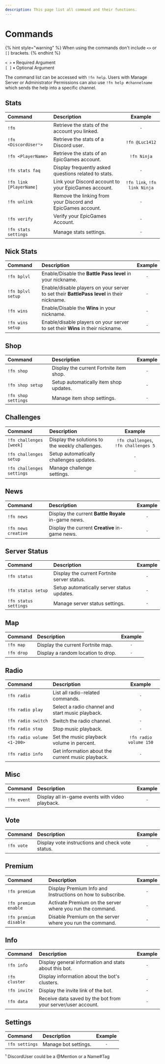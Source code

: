 ```yaml
---
description: This page list all command and their functions.
---
```


# Commands

{% hint style="warning" %}
When using the commands don't include `<>` or `[]` brackets.
{% endhint %}

`< >` **•** Required Argument  
`[ ]` **•** Optional Argument

The command list can be accessed with `!fn help`.  Users with Manage Server or Administrator Permissions can also use `!fn help #channelname` which sends the help into a specific channel.

## Stats

| Command | Description | Example |
| :--- | :--- | :---: |
| `!fn` | Retrieve the stats of the account you linked. | `-` |
| `!fn <DiscordUser¹>` | Retrieve the stats of a Discord user. | `!fn @Luc1412` |
| `!fn <PlayerName>` | Retrieve the stats of an EpicGames account. | `!fn Ninja` |
| `!fn stats faq` | Display frequently asked questions related to stats. | `-` |
| `!fn link [PlayerName]` | Link your Discord account to your EpicGames account. | `!fn link`, `!fn link Ninja` |
| `!fn unlink` | Remove the linking from your Discord and EpicGames account. | `-` |
| `!fn verify` | Verify your EpicGames Account. | `-` |
| `!fn stats settings`  | Manage stats settings. | `-` |

## Nick Stats

| Command | Description | Example |
| :--- | :--- | :---: |
| `!fn bplvl` | Enable/Disable the **Battle Pass level** in your nickname. | `-` |
| `!fn bplvl setup` | Enable/disable players on your server to set their **BattlePass level** in their nickname. | `-` |
| `!fn wins` | Enable/Disable the **Wins** in your nickname. | `-` |
| `!fn wins setup` | Enable/disable players on your server to set their **Wins** in their nickname. | `-` |

## Shop

| Command | Description | Example |
| :--- | :--- | :---: |
| `!fn shop` | Display the current Fortnite item shop. | `-` |
| `!fn shop setup` | Setup automatically item shop updates. | `-` |
| `!fn shop settings` | Manage item shop settings. | `-` |

## Challenges

| Command | Description | Example |
| :--- | :--- | :---: |
| `!fn challenges [week]` | Display the solutions to the weekly challenges. | `!fn challenges`, `!fn challenges 5` |
| `!fn challenges setup` | Setup automatically challenges updates. | `-` |
| `!fn challenges settings` | Manage challenge settings. | `-` |

## News

| Command | Description | Example |
| :--- | :--- | :---: |
| `!fn news` | Display the current **Battle Royale** in-game news. | `-` |
| `!fn news creative` | Display the current **Creative** in-game news. | `-` |

## Server Status

| Command | Description | Example |
| :--- | :--- | :---: |
| `!fn status` | Display the current Fortnite server status. | `-` |
| `!fn status setup` | Setup automatically server status updates. | `-` |
| `!fn status settings` | Manage server status settings. | `-` |

## Map

| Command | Description | Example |
| :--- | :--- | :---: |
| `!fn map` | Display the current Fortnite map. | `-` |
| `!fn drop` | Display a random location to drop. | `-` |

## Radio

| Command | Description | Example |
| :--- | :--- | :---: |
| `!fn radio` | List all radio-related commands. | `-` |
| `!fn radio play` | Select a radio channel and start music playback. | `-` |
| `!fn radio switch` | Switch the radio channel. | `-` |
| `!fn radio stop` | Stop music playback. | `-` |
| `!fn radio volume <1-200>` | Set the music playback volume in percent. | `!fn radio volume 150` |
| `!fn radio info` | Get information about the current music playback. | `-` |

## Misc

| Command | Description | Example |
| :--- | :--- | :---: |
| `!fn event` | Display all in-game events with video playback. | `-` |

## Vote

| Command | Description | Example |
| :--- | :--- | :---: |
| `!fn vote` | Display vote instructions and check vote status. | `-` |

## Premium

| Command | Description | Example |
| :--- | :--- | :---: |
| `!fn premium` | Display Premium Info and Instructions on how to subscribe. | `-` |
| `!fn premium enable` | Activate Premium on the server where you run the command. | `-` |
| `!fn premium disable` | Disable Premium on the server where you run the command. | `-` |

## Info

| Command | Description | Example |
| :--- | :--- | :---: |
| `!fn info` | Display general information and stats about this bot. | `-` |
| `!fn cluster` | Display information about the bot's clusters. | `-` |
| `!fn invite` | Display the invite link of the bot. | `-` |
| `!fn data` | Receive data saved by the bot from your server/user account. | `-` |

## Settings

| Command | Description | Example |
| :--- | :--- | :---: |
| `!fn settings` | Manage bot settings. | `-` |

¹ DiscordUser could be a @Mention or a Name\#Tag

